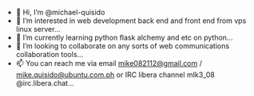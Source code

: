 - 👋 Hi, I’m @michael-quisido
- 👀 I’m interested in web development back end and front end from vps linux server...
- 🌱 I’m currently learning python flask alchemy and etc on python...
- 💞️ I’m looking to collaborate on any sorts of web communications collaboration tools...
- 📫 You can reach me via email mike082112@gmail.com / mike.quisido@ubuntu.com.ph or IRC libera channel mIk3_08 @irc.libera.chat...

<!---
michael-quisido/michael-quisido is a ✨ special ✨ repository because its `README.md` (this file) appears on your GitHub profile.
You can click the Preview link to take a look at your changes.
--->
